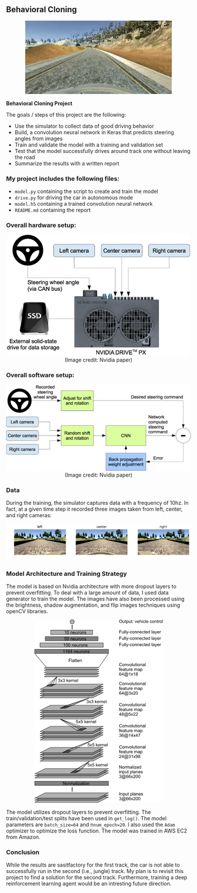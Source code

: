 ## **Behavioral Cloning** 

<p align="center">
<img width="400" src="https://github.com/AliBaheri/BehavioralCloning_April2018/blob/master/video.gif"/>


**Behavioral Cloning Project**

The goals / steps of this project are the following:
* Use the simulator to collect data of good driving behavior
* Build, a convolution neural network in Keras that predicts steering angles from images
* Train and validate the model with a training and validation set
* Test that the model successfully drives around track one without leaving the road
* Summarize the results with a written report

### My project includes the following files:
* `model.py` containing the script to create and train the model
* `drive.py` for driving the car in autonomous mode
* `model.h5` containing a trained convolution neural network 
* `README.md` containing the report


### Overall hardware setup:

<p align="center">
<img width="500" src= "https://github.com/AliBaheri/P3-Writeup/blob/master/images/overal_hw.png">
(Image credit: Nvidia paper)

### Overall software setup:

<p align="center">
<img width="600" src= "https://github.com/AliBaheri/P3-Writeup/blob/master/images/overal_sw.png">
(Image credit: Nvidia paper)

### Data

During the training, the simulator captures data with a frequency of 10hz. In fact, at a given time step it recorded three images taken from left, center, and right cameras:

<p align="center">
<img width="800" src= "https://github.com/AliBaheri/P3-Writeup/blob/master/images/cameras.png">


### Model Architecture and Training Strategy

The model is based on Nvidia architecture with more dropout layers to prevent overfitting. To deal with a large amount of data, I used data generator to train the model. The images have also been processed using the brightness, shadow augmentation, and flip images techniques using openCV libraries.


<p align="center">
<img width="350" src= "https://github.com/AliBaheri/P3-Writeup/blob/master/images/model.png">

The model utilizes dropout layers to prevent overfitting. The train/validation/test splits have been used in `get_log()`. The model parameters are `batch_size=64` and n`num_epoch=20`. I also used the `Adam` optimizer to optimize the loss function. The model was trained in AWS EC2 from Amazon.

### Conclusion
While the results are sasitfactory for the first track, the car is not able to successfully run in the second (i.e., jungle) track. My plan is to revisit this project to find a solution for the second track. Furthermore, training a deep reinforcement learning agent would be an intresting future direction.

